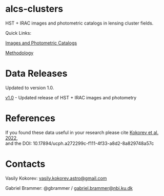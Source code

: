 # alcs-clusters
HST + IRAC images and photometric catalogs in lensing cluster fields.

Quick Links:

[Images and Photometric Catalogs](v1.0/fields.md)

[Methodology](v1.0/README.md)


# Data Releases

Updated to version 1.0.

[v1.0](v1.0/README.md) - Updated release of HST + IRAC images and photometry

# References

If you found these data useful in your research please cite [Kokorev et al. 2022](https://arxiv.org/abs/2207.07125),  
and the DOI: 10.17894/ucph.a272299c-f111-4f33-a8d2-8a829748a57c


# Contacts

Vasily Kokorev:  vasily.kokorev.astro@gmail.com

Gabriel Brammer: @gbrammer / gabriel.brammer@nbi.ku.dk
